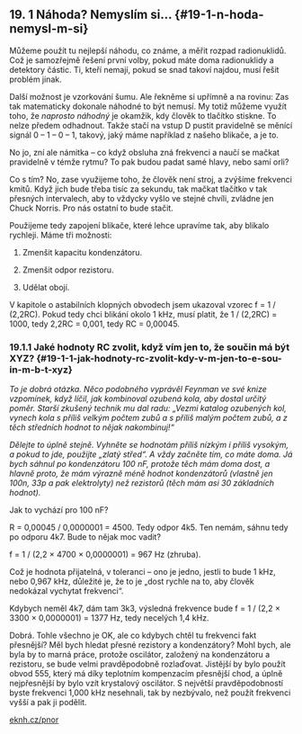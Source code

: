 ## 19\. 1 Náhoda? Nemyslím si… {#19-1-n-hoda-nemysl-m-si}

Můžeme použít tu nejlepší náhodu, co známe, a měřit rozpad radionuklidů. Což je samozřejmě řešení první volby, pokud máte doma radionuklidy a detektory částic. Ti, kteří nemají, pokud se snad takoví najdou, musí řešit problém jinak.

Další možnost je vzorkování šumu. Ale řekněme si upřímně a na rovinu: Zas tak matematicky dokonale náhodné to být nemusí. My totiž můžeme využít toho, že _naprosto náhodný_ je okamžik, kdy člověk to tlačítko stiskne. To nelze předem odhadnout. Takže stačí na vstup D pustit pravidelně se měnící signál 0 – 1 – 0 – 1, takový, jaký máme například z našeho blikače, a je to.

No jo, zní ale námitka – co když obsluha zná frekvenci a naučí se mačkat pravidelně v témže rytmu? To pak budou padat samé hlavy, nebo samí orli?

Co s tím? No, zase využijeme toho, že člověk není stroj, a zvýšíme frekvenci kmitů. Když jich bude třeba tisíc za sekundu, tak mačkat tlačítko v tak přesných intervalech, aby to vždycky vyšlo ve stejné chvíli, zvládne jen Chuck Norris. Pro nás ostatní to bude stačit.

Použijeme tedy zapojení blikače, které lehce upravíme tak, aby blikalo rychleji. Máme tři možnosti:

1. Zmenšit kapacitu kondenzátoru.

2. Zmenšit odpor rezistoru.

3. Udělat obojí.

V kapitole o astabilních klopných obvodech jsem ukazoval vzorec f = 1 / (2,2RC). Pokud tedy chci blikání okolo 1 kHz, musí platit, že 1 / (2,2RC) = 1000, tedy 2,2RC = 0,001, tedy RC = 0,00045.

### 19.1.1 Jaké hodnoty RC zvolit, když vím jen to, že součin má být XYZ? {#19-1-1-jak-hodnoty-rc-zvolit-kdy-v-m-jen-to-e-sou-in-m-b-t-xyz}

_To je dobrá otázka. Něco podobného vyprávěl Feynman ve své knize vzpomínek, když líčil, jak kombinoval ozubená kola, aby dostal určitý poměr. Starší zkušený technik mu dal radu: „Vezmi katalog ozubených kol, vynech kola s příliš velkým počtem zubů a s příliš malým počtem zubů, a z těch středních hodnot to nějak nakombinuj!“_

_Dělejte to úplně stejně. Vyhněte se hodnotám příliš nízkým i příliš vysokým, a pokud to jde, použijte „zlatý střed“. A vždy začněte tím, co máte doma. Já bych sáhnul po kondenzátoru 100 nF, protože těch mám doma dost, a hlavně proto, že mám výrazně méně hodnot kondenzátorů (vlastně jen 100n, 33p a pak elektrolyty) než rezistorů (těch mám asi 30 základních hodnot)._

Jak to vychází pro 100 nF?

R = 0,00045 / 0,0000001 = 4500\. Tedy odpor 4k5\. Ten nemám, sáhnu tedy po odporu 4k7\. Bude to nějak moc vadit?

f = 1 / (2,2 × 4700 × 0,0000001) = 967 Hz (zhruba).

Což je hodnota přijatelná, v toleranci – ono je jedno, jestli to bude 1 kHz, nebo 0,967 kHz, důležité je, že to je „dost rychle na to, aby člověk nedokázal vychytat frekvenci“.

Kdybych neměl 4k7, dám tam 3k3, výsledná frekvence bude f = 1 / (2,2 × 3300 × 0,0000001) = 1377 Hz, tedy necelých 1,4 kHz.

Dobrá. Tohle všechno je OK, ale co kdybych chtěl tu frekvenci fakt přesnější? Měl bych hledat přesné rezistory a kondenzátory? Mohl bych, ale byla by to marná práce, protože oscilátor, založený na kondenzátoru a rezistoru, se bude velmi pravděpodobně rozlaďovat. Jistější by bylo použít obvod 555, který má díky teplotním kompenzacím přesnější chod, a úplně nejpřesnější by bylo vzít krystalový oscilátor. S největší pravděpodobností byste frekvenci 1,000 kHz nesehnali, tak by nezbývalo, než použít frekvenci vyšší a pak ji podělit.

[eknh.cz/pnor](https://eknh.cz/pnor)